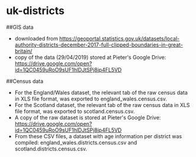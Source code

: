 # uk-districts

##GIS data
* downloaded from https://geoportal.statistics.gov.uk/datasets/local-authority-districts-december-2017-full-clipped-boundaries-in-great-britain/
* copy of the data (29/04/2019) stored at Pieter's Google Drive: https://drive.google.com/open?id=1QC0459uRoO9sUF1hlDJtSPj8ip4FL5VD

##Census data
* For the England/Wales dataset, the relevant tab of the raw census data in XLS file format, was exported to england_wales.census.csv. 
* For the Scotland dataset, the relevant tab of the raw census data in XLS file format, was exported to scotland.census.csv.
* A copy of the raw dataset is stored at Pieter's Google Drive: https://drive.google.com/open?id=1QC0459uRoO9sUF1hlDJtSPj8ip4FL5VD
* From these CSV files, a dataset with age information per district was compiled: england_wales.districts.census.csv and scotland.districts.census.csv.
 
